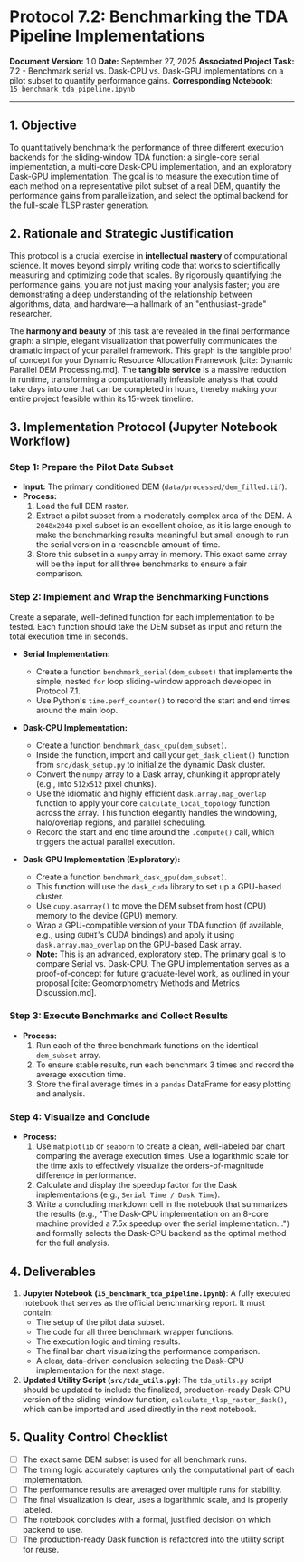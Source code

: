 # Protocol 7.2: Benchmarking the TDA Pipeline Implementations

**Document Version:** 1.0
**Date:** September 27, 2025
**Associated Project Task:** 7.2 - Benchmark serial vs. Dask-CPU vs. Dask-GPU implementations on a pilot subset to quantify performance gains.
**Corresponding Notebook:** `15_benchmark_tda_pipeline.ipynb`

---

## 1. Objective

To quantitatively benchmark the performance of three different execution backends for the sliding-window TDA function: a single-core serial implementation, a multi-core Dask-CPU implementation, and an exploratory Dask-GPU implementation. The goal is to measure the execution time of each method on a representative pilot subset of a real DEM, quantify the performance gains from parallelization, and select the optimal backend for the full-scale TLSP raster generation.

## 2. Rationale and Strategic Justification

This protocol is a crucial exercise in **intellectual mastery** of computational science. It moves beyond simply writing code that works to scientifically measuring and optimizing code that scales. By rigorously quantifying the performance gains, you are not just making your analysis faster; you are demonstrating a deep understanding of the relationship between algorithms, data, and hardware—a hallmark of an "enthusiast-grade" researcher.

The **harmony and beauty** of this task are revealed in the final performance graph: a simple, elegant visualization that powerfully communicates the dramatic impact of your parallel framework. This graph is the tangible proof of concept for your Dynamic Resource Allocation Framework [cite: Dynamic Parallel DEM Processing.md]. The **tangible service** is a massive reduction in runtime, transforming a computationally infeasible analysis that could take days into one that can be completed in hours, thereby making your entire project feasible within its 15-week timeline.

## 3. Implementation Protocol (Jupyter Notebook Workflow)

### Step 1: Prepare the Pilot Data Subset
* **Input:** The primary conditioned DEM (`data/processed/dem_filled.tif`).
* **Process:**
    1.  Load the full DEM raster.
    2.  Extract a pilot subset from a moderately complex area of the DEM. A `2048x2048` pixel subset is an excellent choice, as it is large enough to make the benchmarking results meaningful but small enough to run the serial version in a reasonable amount of time.
    3.  Store this subset in a `numpy` array in memory. This exact same array will be the input for all three benchmarks to ensure a fair comparison.

### Step 2: Implement and Wrap the Benchmarking Functions
Create a separate, well-defined function for each implementation to be tested. Each function should take the DEM subset as input and return the total execution time in seconds.

* **Serial Implementation:**
    * Create a function `benchmark_serial(dem_subset)` that implements the simple, nested `for` loop sliding-window approach developed in Protocol 7.1.
    * Use Python's `time.perf_counter()` to record the start and end times around the main loop.

* **Dask-CPU Implementation:**
    * Create a function `benchmark_dask_cpu(dem_subset)`.
    * Inside the function, import and call your `get_dask_client()` function from `src/dask_setup.py` to initialize the dynamic Dask cluster.
    * Convert the `numpy` array to a Dask array, chunking it appropriately (e.g., into `512x512` pixel chunks).
    * Use the idiomatic and highly efficient `dask.array.map_overlap` function to apply your core `calculate_local_topology` function across the array. This function elegantly handles the windowing, halo/overlap regions, and parallel scheduling.
    * Record the start and end time around the `.compute()` call, which triggers the actual parallel execution.

* **Dask-GPU Implementation (Exploratory):**
    * Create a function `benchmark_dask_gpu(dem_subset)`.
    * This function will use the `dask_cuda` library to set up a GPU-based cluster.
    * Use `cupy.asarray()` to move the DEM subset from host (CPU) memory to the device (GPU) memory.
    * Wrap a GPU-compatible version of your TDA function (if available, e.g., using `GUDHI`'s CUDA bindings) and apply it using `dask.array.map_overlap` on the GPU-based Dask array.
    * **Note:** This is an advanced, exploratory step. The primary goal is to compare Serial vs. Dask-CPU. The GPU implementation serves as a proof-of-concept for future graduate-level work, as outlined in your proposal [cite: Geomorphometry Methods and Metrics Discussion.md].

### Step 3: Execute Benchmarks and Collect Results
* **Process:**
    1.  Run each of the three benchmark functions on the identical `dem_subset` array.
    2.  To ensure stable results, run each benchmark 3 times and record the average execution time.
    3.  Store the final average times in a `pandas` DataFrame for easy plotting and analysis.

### Step 4: Visualize and Conclude
* **Process:**
    1.  Use `matplotlib` or `seaborn` to create a clean, well-labeled bar chart comparing the average execution times. Use a logarithmic scale for the time axis to effectively visualize the orders-of-magnitude difference in performance.
    2.  Calculate and display the speedup factor for the Dask implementations (e.g., `Serial Time / Dask Time`).
    3.  Write a concluding markdown cell in the notebook that summarizes the results (e.g., "The Dask-CPU implementation on an 8-core machine provided a 7.5x speedup over the serial implementation...") and formally selects the Dask-CPU backend as the optimal method for the full analysis.


## 4. Deliverables

1.  **Jupyter Notebook (`15_benchmark_tda_pipeline.ipynb`)**: A fully executed notebook that serves as the official benchmarking report. It must contain:
    * The setup of the pilot data subset.
    * The code for all three benchmark wrapper functions.
    * The execution logic and timing results.
    * The final bar chart visualizing the performance comparison.
    * A clear, data-driven conclusion selecting the Dask-CPU implementation for the next stage.
2.  **Updated Utility Script (`src/tda_utils.py`)**: The `tda_utils.py` script should be updated to include the finalized, production-ready Dask-CPU version of the sliding-window function, `calculate_tlsp_raster_dask()`, which can be imported and used directly in the next notebook.

## 5. Quality Control Checklist

* [ ] The exact same DEM subset is used for all benchmark runs.
* [ ] The timing logic accurately captures only the computational part of each implementation.
* [ ] The performance results are averaged over multiple runs for stability.
* [ ] The final visualization is clear, uses a logarithmic scale, and is properly labeled.
* [ ] The notebook concludes with a formal, justified decision on which backend to use.
* [ ] The production-ready Dask function is refactored into the utility script for reuse.